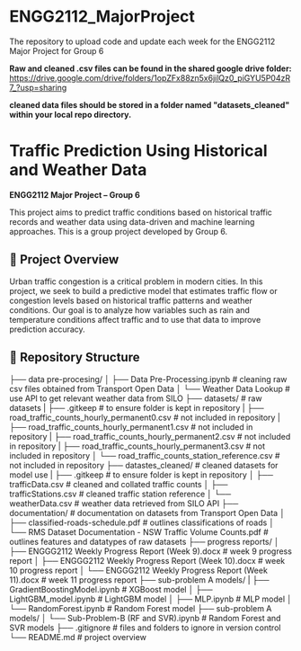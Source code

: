 # ENGG2112_MajorProject
The repository to upload code and update each week for the ENGG2112 Major Project for Group 6

**Raw and cleaned .csv files can be found in the shared google drive folder:**
https://drive.google.com/drive/folders/1opZFx88zn5x6jilQz0_piGYU5P04zR7_?usp=sharing

**cleaned data files should be stored in a folder named "datasets_cleaned" within your local repo directory.**

# Traffic Prediction Using Historical and Weather Data

**ENGG2112 Major Project – Group 6**

This project aims to predict traffic conditions based on historical traffic records and weather data using data-driven and machine learning approaches. This is a group project developed by Group 6.

## 🚦 Project Overview

Urban traffic congestion is a critical problem in modern cities. In this project, we seek to build a predictive model that estimates traffic flow or congestion levels based on historical traffic patterns and weather conditions. Our goal is to analyze how variables such as rain and temperature conditions affect traffic and to use that data to improve prediction accuracy.

## 📁 Repository Structure
├── data pre-procesing/
│ ├── Data Pre-Processing.ipynb # cleaning raw csv files obtained from Transport Open Data
│ └── Weather Data Lookup # use API to get relevant weather data from SILO
├── datasets/ # raw datasets
| ├── .gitkeep # to ensure folder is kept in repository
| ├── road_traffic_counts_hourly_permanent0.csv # not included in repository
| ├── road_traffic_counts_hourly_permanent1.csv # not included in repository
| ├── road_traffic_counts_hourly_permanent2.csv # not included in repository
| ├── road_traffic_counts_hourly_permanent3.csv # not included in repository
│ └── road_traffic_counts_station_reference.csv # not included in repository
├── datastes_cleaned/ # cleaned datasets for model use
| ├── .gitkeep # to ensure folder is kept in repository
│ ├── trafficData.csv # cleaned and collated traffic counts
│ ├── trafficStations.csv # cleaned traffic station reference
│ └── weatherData.csv # weather data retrieved from SILO API
├── documentation/ # documentation on datasets from Transport Open Data
│ ├── classified-roads-schedule.pdf # outlines classifications of roads
│ └── RMS Dataset Documentation - NSW Traffic Volume Counts.pdf # outlines features and datatypes of raw datasets
├── progress reports/
│ ├── ENGGG2112 Weekly Progress Report (Week 9).docx # week 9 progress report
│ ├── ENGGG2112 Weekly Progress Report (Week 10).docx # week 10 progress report
│ └── ENGGG2112 Weekly Progress Report (Week 11).docx # week 11 progress report
├── sub-problem A models/
| ├── GradientBoostingModel.ipynb # XGBoost model
│ ├── LightGBM_model.ipynb # LightGBM model
│ ├── MLP.ipynb # MLP model
│ └── RandomForest.ipynb # Random Forest model
├── sub-problem A models/
│ └── Sub-Problem-B (RF and SVR).ipynb # Random Forest and SVR models
├── .gitignore # files and folders to ignore in version control
└── README.md # project overview